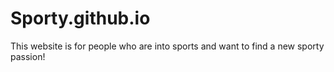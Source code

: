 # Sporty.github.io
This website is for people who are into sports and want to find a new sporty passion!
